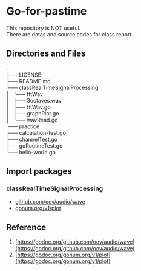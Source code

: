 # Go-for-pastime  
This repository is NOT useful.  
There are datas and source codes for class report.  

## Directories and Files
.   
├── LICENSE  
├── README.md  
├── classRealTimeSignalProcessing  
│   └── fftWav  
│       ├── 3octaves.wav  
│       ├── fftWav.go   
│       ├── graphPlot.go    
│       └── wavRead.go  
└── practice  
    ├── calculation-test.go  
    ├── channelTest.go  
    ├── goRoutineTest.go  
    └── hello-world.go  

## Import packages
### classRealTimeSignalProcessing  
- [github.com/oov/audio/wave](github.com/oov/audio/wave)  
- [gonum.org/v1/plot](gonum.org/v1/plot)  
  
## Reference
1.  [https://godoc.org/github.com/oov/audio/wave](https://godoc.org/github.com/oov/audio/wave)  
2.  [https://godoc.org/gonum.org/v1/plot](https://godoc.org/gonum.org/v1/plot)


